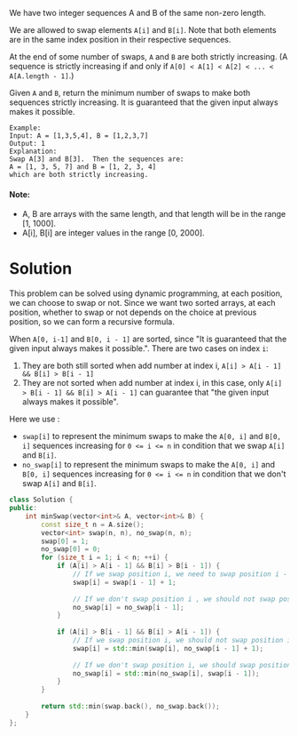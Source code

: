 We have two integer sequences A and B of the same non-zero length.

We are allowed to swap elements ```A[i]``` and ```B[i]```.  Note that both elements are in the same index position in their respective sequences.

At the end of some number of swaps, ```A``` and ```B``` are both strictly increasing.  (A sequence is strictly increasing if and only if ```A[0] < A[1] < A[2] < ... < A[A.length - 1]```.)

Given ```A``` and ```B```, return the minimum number of swaps to make both sequences strictly increasing.  It is guaranteed that the given input always makes it possible.

```
Example:
Input: A = [1,3,5,4], B = [1,2,3,7]
Output: 1
Explanation: 
Swap A[3] and B[3].  Then the sequences are:
A = [1, 3, 5, 7] and B = [1, 2, 3, 4]
which are both strictly increasing.
```

#### Note:

* A, B are arrays with the same length, and that length will be in the range [1, 1000].
* A[i], B[i] are integer values in the range [0, 2000].

# Solution

This problem can be solved using dynamic programming, at each position, we can choose to swap or not. Since we want two sorted arrays, at each position, whether to swap or not depends on the choice at previous position, so we can form a recursive formula.

When ```A[0, i-1]``` and ```B[0, i - 1]``` are sorted, since "It is guaranteed that the given input always makes it possible.". There are two cases on index ```i```:

1. They are both still sorted when add number at index i, ```A[i] > A[i - 1] && B[i] > B[i - 1]```
2. They are not sorted when add number at index i, in this case, only ```A[i] > B[i - 1] && B[i] > A[i - 1]``` can guarantee that "the given input always makes it possible".

Here we use :

* ```swap[i]``` to represent the minimum swaps to make the ```A[0, i]``` and ```B[0, i]``` sequences increasing for ```0 <= i <= n``` in condition that we swap ```A[i]``` and ```B[i]```.  
* ```no_swap[i]``` to represent the minimum swaps to make the ```A[0, i]``` and ```B[0, i]``` sequences increasing for ```0 <= i <= n``` in condition that we don't swap ```A[i]``` and ```B[i]```.

```cpp
class Solution {
public:
    int minSwap(vector<int>& A, vector<int>& B) {
        const size_t n = A.size();
        vector<int> swap(n, n), no_swap(n, n);
        swap[0] = 1;
        no_swap[0] = 0;
        for (size_t i = 1; i < n; ++i) {
            if (A[i] > A[i - 1] && B[i] > B[i - 1]) {
                // If we swap position i, we need to swap position i - 1.
                swap[i] = swap[i - 1] + 1;
                
                // If we don't swap position i , we should not swap position i - 1.
                no_swap[i] = no_swap[i - 1];
            }
            
            if (A[i] > B[i - 1] && B[i] > A[i - 1]) {
                // If we swap position i, we should not swap position i - 1.
                swap[i] = std::min(swap[i], no_swap[i - 1] + 1);
                
                // If we don't swap position i, we should swap position i - 1.
                no_swap[i] = std::min(no_swap[i], swap[i - 1]);
            }
        }
        
        return std::min(swap.back(), no_swap.back());
    }
};
```
